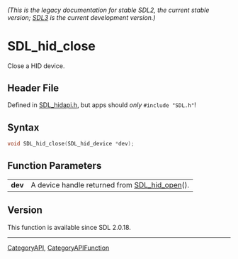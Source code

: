 ###### (This is the legacy documentation for stable SDL2, the current stable version; [SDL3](https://wiki.libsdl.org/SDL3/) is the current development version.)
# SDL_hid_close

Close a HID device.

## Header File

Defined in [SDL_hidapi.h](https://github.com/libsdl-org/SDL/blob/SDL2/include/SDL_hidapi.h), but apps should _only_ `#include "SDL.h"`!

## Syntax

```c
void SDL_hid_close(SDL_hid_device *dev);

```

## Function Parameters

|             |                                                               |
| ----------- | ------------------------------------------------------------- |
| **dev**     | A device handle returned from [SDL_hid_open](SDL_hid_open)(). |

## Version

This function is available since SDL 2.0.18.

----
[CategoryAPI](CategoryAPI), [CategoryAPIFunction](CategoryAPIFunction)

